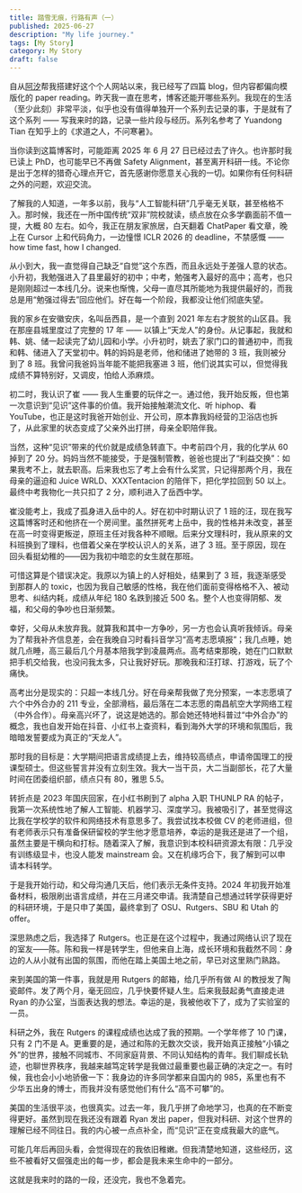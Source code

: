 ```yaml
---
title: 踏雪无痕，行路有声（一）
published: 2025-06-27
description: "My life journey."
tags: [My Story]
category: My Story
draft: false
---
```



自从[阿汐](https://axi404.top)帮我搭建好这个个人网站以来，我已经写了四篇 blog，但内容都偏向模版化的 paper reading。昨天我一直在思考，博客还能开哪些系列。我现在的生活（至少此刻）非常平淡，似乎也没有值得单独开一个系列去记录的事，于是就有了这个系列 —— 写我来时的路，记录一些片段与经历。系列名参考了 Yuandong Tian 在知乎上的《求道之人，不问寒暑》。

当你读到这篇博客时，可能距离 2025 年 6 月 27 日已经过去了许久。也许那时我已读上 PhD，也可能早已不再做 Safety Alignment，甚至离开科研一线。不论你是出于怎样的猎奇心理点开它，首先感谢你愿意关心我的一切。如果你有任何科研之外的问题，欢迎交流。

了解我的人知道，一年多以前，我与“人工智能科研”几乎毫无关联，甚至格格不入。那时候，我还在一所中国传统“双非”院校就读，绩点放在众多学霸面前不值一提，大概 80 左右。如今，我正在朋友家旅居，白天翻着 ChatPaper 看文章，晚上在 Cursor 上和代码角力，一边憧憬 ICLR 2026 的 deadline，不禁感慨 —— how time fast, how I changed.

从小到大，我一直觉得自己缺乏“自觉”这个东西，而且永远处于差强人意的状态。小升初，我勉强进入了县里最好的初中；中考，勉强考入最好的高中；高考，也只是刚刚超过一本线几分。说来也惭愧，父母一直尽其所能地为我提供最好的，而我总是用“勉强过得去”回应他们。好在每一个阶段，我都没让他们彻底失望。

我的家乡在安徽安庆，名叫岳西县，是一个直到 2021 年左右才脱贫的山区县。我在那座县城里度过了完整的 17 年 —— 以镇上“天龙人”的身份。从记事起，我就和韩、姚、储一起读完了幼儿园和小学。小升初时，姚去了家门口的普通初中，而我和韩、储进入了天堂初中。韩的妈妈是老师，他和储进了她带的 3 班，我则被分到了 8 班。我曾问我爸妈当年能不能把我塞进 3 班，他们说其实可以，但觉得我成绩不算特别好，又调皮，怕给人添麻烦。

初二时，我认识了崔 —— 我人生重要的玩伴之一。通过他，我开始反叛，但也第一次意识到“见识”这件事的价值。我开始接触潮流文化、听 hiphop、看 YouTube，也正是这时我爸开始创业、开公司，原本靠我妈经营的卫浴店也拆了，从此家里的状态变成了父亲外出打拼，母亲全职陪伴我。

当然，这种“见识”带来的代价就是成绩急转直下。中考前四个月，我的化学从 60 掉到了 20 分。妈妈当然不能接受，于是强制管教，爸爸也提出了“利益交换”：如果我考不上，就去职高。后来我也忘了考上会有什么奖赏，只记得那两个月，我在母亲的逼迫和 Juice WRLD、XXXTentacion 的陪伴下，把化学拉回到 50 以上。最终中考我物化一共只扣了 2 分，顺利进入了岳西中学。

崔没能考上，我成了孤身进入岳中的人。好在初中时期认识了 1 班的汪，现在我写这篇博客时还和他挤在一个房间里。虽然拼死考上岳中，我的性格并未改变，甚至在高一时变得更叛逆，原班主任对我各种不顺眼。后来分文理科时，我从原来的文科班换到了理科，也借着父亲在学校认识人的关系，进了 3 班。至于原因，现在回头看挺幼稚的——因为我初中暗恋的女生就在那班。

可惜这算是个错误决定。我原以为镇上的人好相处，结果到了 3 班，我逐渐感受到那群人的 toxic，也因为我自己敏感的性格，我在他们面前变得格格不入、被动思考、纠结内耗，成绩从年纪 180 名跌到接近 500 名。整个人也变得阴郁、发福，和父母的争吵也日渐频繁。

幸好，父母从未放弃我。就算我和其中一方争吵，另一方也会认真听我倾诉。母亲为了帮我补齐信息差，会在我晚自习时看抖音学习“高考志愿填报”；我几点睡，她就几点睡，高三最后几个月基本陪我学到凌晨两点。高考结束那晚，她在门口默默把手机交给我，也没问我太多，只让我好好玩。那晚我和汪打球、打游戏，玩了个痛快。

高考出分是现实的：只超一本线几分。好在母亲帮我做了充分预案，一本志愿填了六个中外合办的 211 专业，全部滑档，最后落在二本志愿的南昌航空大学网络工程（中外合作）。母亲高兴坏了，说这是她选的。那会她还特地科普过“中外合办”的概念，我也自发开始在抖音、小红书上查资料，看到海外大学的环境和氛围后，我暗暗发誓要成为真正的“天龙人”。

那时我的目标是：大学期间把语言成绩提上去，维持较高绩点，申请帝国理工的授课型硕士。但这些誓言并没有立刻生效。我大一当干员，大二当副部长，花了大量时间在团委组织部，绩点只有 80，雅思 5.5。

转折点是 2023 年国庆回家，在小红书刷到了 alpha 入职 THUNLP RA 的帖子，我第一次系统性地了解人工智能、机器学习、深度学习。我被吸引了，甚至觉得这比我在学校学的软件和网络技术有意思多了。我尝试找本校做 CV 的老师进组，但有老师表示只有准备保研留校的学生他才愿意培养，幸运的是我还是进了一个组，虽然主要是干横向和打标。随着深入了解，我意识到本校科研资源太有限：几乎没有训练级显卡，也没人能发 mainstream 会。又在机缘巧合下，我了解到可以申请本科转学。

于是我开始行动，和父母沟通几天后，他们表示无条件支持。2024 年初我开始准备材料，极限刷出语言成绩，并在三月递交申请。我清楚自己想通过转学获得更好的科研环境，于是只申了美国，最终拿到了 OSU、Rutgers、SBU 和 Utah 的 offer。

深思熟虑之后，我选择了 Rutgers。也正是在这个过程中，我通过网络认识了现在的室友——陈。陈和我一样是转学生，但他来自上海，成长环境和我截然不同：身边的人从小就有出国的氛围，而他在踏上美国土地之前，早已对这里熟门熟路。

来到美国的第一件事，我就是用 Rutgers 的邮箱，给几乎所有做 AI 的教授发了陶瓷邮件。发了两个月，毫无回应，几乎快要怀疑人生。后来我鼓起勇气直接走进 Ryan 的办公室，当面表达我的想法。幸运的是，我被他收下了，成为了实验室的一员。

科研之外，我在 Rutgers 的课程成绩也达成了我的预期。一个学年修了 10 门课，只有 2 门不是 A。更重要的是，通过和陈的无数次交谈，我开始真正接触“小镇之外”的世界，接触不同城市、不同家庭背景、不同认知结构的青年。我们聊成长轨迹，也聊世界秩序，我越来越笃定转学是我做过最重要也最正确的决定之一。有时候，我也会小小地骄傲一下：我身边的许多同学都来自国内的 985，系里也有不少华五出身的博士，而我并没有感觉他们有什么“高不可攀”的。

美国的生活很平淡，也很真实。过去一年，我几乎拼了命地学习，也真的在不断变得更好。虽然到现在我还没有跟着 Ryan 发出 paper，但我对科研、对这个世界的理解已经不同往日。我的内心被一点点补全，而“见识”正在变成我最大的底气。

可能几年后再回头看，会觉得现在的我依旧稚嫩。但我清楚地知道，这些经历，这些不被看好又倔强走出的每一步，都会是我未来生命中的一部分。

这就是我来时的路的一段，还没完，我也不急着完。
